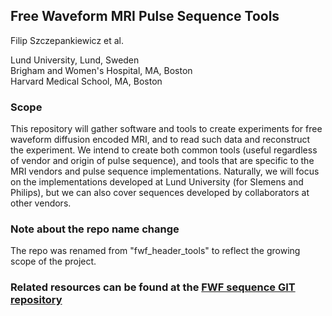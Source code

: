 ## Free Waveform MRI Pulse Sequence Tools
Filip Szczepankiewicz et al.

Lund University, Lund, Sweden  
Brigham and Women's Hospital, MA, Boston  
Harvard Medical School, MA, Boston

### Scope
This repository will gather software and tools to create experiments for free waveform diffusion encoded MRI, and to read such data and reconstruct the experiment. We intend to create both common tools (useful regardless of vendor and origin of pulse sequence), and tools that are specific to the MRI vendors and pulse sequence implementations. Naturally, we will focus on the implementations developed at Lund University (for SIemens and Philips), but we can also cover sequences developed by collaborators at other vendors.

### Note about the repo name change
The repo was renamed from "fwf_header_tools" to reflect the growing scope of the project.

### Related resources can be found at the [FWF sequence GIT repository](https://github.com/filip-szczepankiewicz/fwf_seq_resources)
